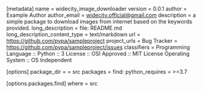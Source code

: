 [metadata]
name = widecity_image_downloader
version = 0.0.1
author = Example Author
author_email = widecity.official@gmail.com
description = a simple package to download images from internet based on the keywords provided.
long_description = file: README.md
long_description_content_type = text/markdown
url = https://github.com/pypa/sampleproject
project_urls =
    Bug Tracker = https://github.com/pypa/sampleproject/issues
classifiers =
    Programming Language :: Python :: 3
    License :: OSI Approved :: MIT License
    Operating System :: OS Independent

[options]
package_dir =
    = src
packages = find:
python_requires = >=3.7

[options.packages.find]
where = src
